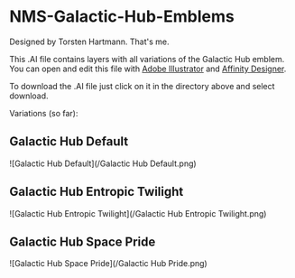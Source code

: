 # NMS-Galactic-Hub-Emblems

Designed by Torsten Hartmann. That's me.

This .AI file contains layers with all variations of the Galactic Hub emblem. You can open and edit this file with [Adobe Illustrator](https://www.adobe.com/products/illustrator.html) and [Affinity Designer](https://affinity.serif.com/).

To download the .AI file just click on it in the directory above and select download.

Variations (so far):

## Galactic Hub Default

![Galactic Hub Default](/Galactic Hub Default.png)

## Galactic Hub Entropic Twilight

![Galactic Hub Entropic Twilight](/Galactic Hub Entropic Twilight.png)

## Galactic Hub Space Pride

![Galactic Hub Space Pride](/Galactic Hub Pride.png)
